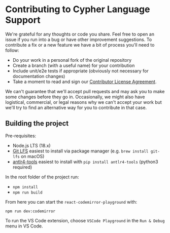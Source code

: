 # Contributing to Cypher Language Support

We're grateful for any thoughts or code you share. Feel free to open an issue if you run into a bug or have other improvement suggestions. To contribute a fix or a new feature we have a bit of process you'll need to follow:

- Do your work in a personal fork of the original repository
- Create a branch (with a useful name) for your contribution
- Include unit/e2e tests if appropriate (obviously not necessary for documentation changes)
- Take a moment to read and sign our [Contributor License Agreement](https://neo4j.com/developer/cla).

We can't guarantee that we'll accept pull requests and may ask you to make some changes before they go in.
Occasionally, we might also have logistical, commercial, or legal reasons why we can't accept your work but we'll try to find an alternative way for you to contribute in that case.

## Building the project

Pre-requisites:

- Node.js LTS (18.x)
- [Git LFS](https://git-lfs.github.com/) easiest to install via package manager (e.g. `brew install git-lfs` on macOS)
- [antlr4-tools](https://github.com/antlr/antlr4-tools) easiest to install with `pip install antlr4-tools` (python3 required)

In the root folder of the project run:

- `npm install`
- `npm run build`

From here you can start the `react-codemirror-playground` with:

`npm run dev:codemirror`

To run the VS Code extension, choose `VSCode Playground` in the `Run & Debug` menu in VS Code.
